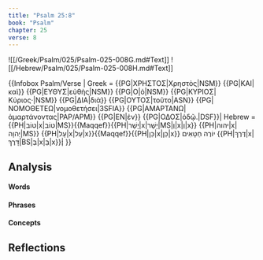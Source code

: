 ```yaml
---
title: "Psalm 25:8"
book: "Psalm"
chapter: 25
verse: 8
---
```

![[/Greek/Psalm/025/Psalm-025-008G.md#Text]]
![[/Hebrew/Psalm/025/Psalm-025-008H.md#Text]]

{{Infobox Psalm/Verse |
  Greek = {{PG|ΧΡΗΣΤΟΣ|Χρηστὸς|NSM}} {{PG|ΚΑΙ|καὶ}} {{PG|ΕΥΘΥΣ|εὐθὴς|NSM}} {{PG|Ο|ὁ|NSM}} {{PG|ΚΥΡΙΟΣ|Κύριος·|NSM}} {{PG|ΔΙΑ|διὰ}} {{PG|ΟΥΤΟΣ|τοῦτο|ASN}} {{PG|ΝΟΜΟΘΕΤΕΩ|νομοθετήσει|3SFIA}} {{PG|ΑΜΑΡΤΑΝΩ|ἁμαρτάνοντας|PAP/APM}} {{PG|ΕΝ|ἐν}} {{PG|ΟΔΟΣ|ὁδῷ.|DSF}}|
  Hebrew = {{PH|טוֹב|x|טוֹב|MS}}{{Maqqef}}{{PH|יָשָׁר|x|יָשָׁר|MS|וְ|x|וְ|x}} {{PH|יהוה|x|יְהוָה|MS}} {{PH|עָל|x|עַל|x}}{{Maqqef}}{{PH|כֵּן|x|כֵּן|x}}
יוֹרֶה
חַטָּאִים
{{PH|דֶּרֶךְ|x|דָּרֶךְ|BS|בְּ|x|בַּ|x}}׃|
}}

## Analysis

#### Words

#### Phrases

#### Concepts

## Reflections
